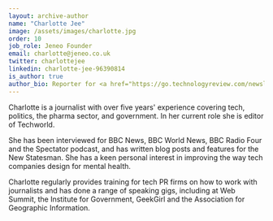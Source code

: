 ```yaml
---
layout: archive-author
name: "Charlotte Jee"
image: /assets/images/charlotte.jpg
order: 10
job_role: Jeneo Founder
email: charlotte@jeneo.co.uk
twitter: charlottejee
linkedin: charlotte-jee-96390814
is_author: true
author_bio: Reporter for <a href="https://go.technologyreview.com/newsletters/" title="MIT Technology Review">MIT Technology Review</a>, our founder, Charlotte, is a highly respected journalist covering topics such as technology and mental health.
---
```

Charlotte is a journalist with over five years' experience covering tech, politics, the pharma sector, and government. In her current role she is editor of Techworld.

She has been interviewed for BBC News, BBC World News, BBC Radio Four and the Spectator podcast, and has written blog posts and features for the New Statesman. She has a keen personal interest in improving the way tech companies design for mental health.

Charlotte regularly provides training for tech PR firms on how to work with journalists and has done a range of speaking gigs, including at Web Summit, the Institute for Government, GeekGirl and the Association for Geographic Information.
                        